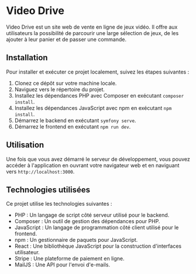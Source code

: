 # Video Drive

Video Drive est un site web de vente en ligne de jeux vidéo. Il offre aux utilisateurs la possibilité de parcourir une large sélection de jeux, de les ajouter à leur panier et de passer une commande.

## Installation

Pour installer et exécuter ce projet localement, suivez les étapes suivantes :


1. Clonez ce dépôt sur votre machine locale.
2. Naviguez vers le répertoire du projet.
3. Installez les dépendances PHP avec Composer en exécutant `composer install`.
4. Installez les dépendances JavaScript avec npm en exécutant `npm install`.
5. Démarrez le backend en exécutant `symfony serve`.
5. Démarrez le frontend en exécutant  `npm run dev`.


## Utilisation

Une fois que vous avez démarré le serveur de développement, vous pouvez accéder à l'application en ouvrant votre navigateur web et en naviguant vers `http://localhost:3000`.

## Technologies utilisées

Ce projet utilise les technologies suivantes :

- PHP : Un langage de script côté serveur utilisé pour le backend.
- Composer : Un outil de gestion des dépendances pour PHP.
- JavaScript : Un langage de programmation côté client utilisé pour le frontend.
- npm : Un gestionnaire de paquets pour JavaScript.
- React : Une bibliothèque JavaScript pour la construction d'interfaces utilisateur.
- Stripe : Une plateforme de paiement en ligne.
- MailJS : Une API pour l'envoi d'e-mails.


